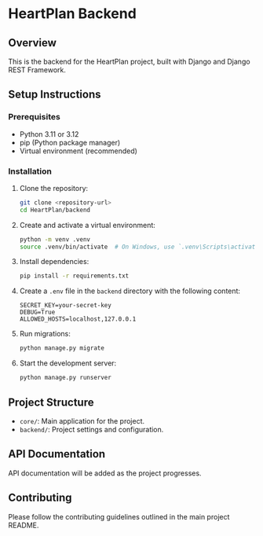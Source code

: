 # HeartPlan Backend

## Overview
This is the backend for the HeartPlan project, built with Django and Django REST Framework.

## Setup Instructions

### Prerequisites
- Python 3.11 or 3.12
- pip (Python package manager)
- Virtual environment (recommended)

### Installation
1. Clone the repository:
   ```bash
   git clone <repository-url>
   cd HeartPlan/backend
   ```

2. Create and activate a virtual environment:
   ```bash
   python -m venv .venv
   source .venv/bin/activate  # On Windows, use `.venv\Scripts\activate`
   ```

3. Install dependencies:
   ```bash
   pip install -r requirements.txt
   ```

4. Create a `.env` file in the `backend` directory with the following content:
   ```
   SECRET_KEY=your-secret-key
   DEBUG=True
   ALLOWED_HOSTS=localhost,127.0.0.1
   ```

5. Run migrations:
   ```bash
   python manage.py migrate
   ```

6. Start the development server:
   ```bash
   python manage.py runserver
   ```

## Project Structure
- `core/`: Main application for the project.
- `backend/`: Project settings and configuration.

## API Documentation
API documentation will be added as the project progresses.

## Contributing
Please follow the contributing guidelines outlined in the main project README. 
